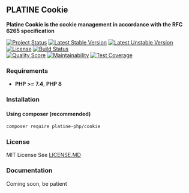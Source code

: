 ## PLATINE Cookie
**Platine Cookie is the cookie management in accordance with the RFC 6265 specification**

[![Project Status](http://opensource.box.com/badges/active.svg)](http://opensource.box.com/badges)
[![Latest Stable Version](https://poser.pugx.org/platine-php/cookie/v)](https://packagist.org/packages/platine-php/cookie)
[![Latest Unstable Version](https://poser.pugx.org/platine-php/cookie/v/unstable)](https://packagist.org/packages/platine-php/cookie)
[![License](https://poser.pugx.org/platine-php/cookie/license)](https://packagist.org/packages/platine-php/cookie)
[![Build Status](https://img.shields.io/travis/platine-php/cookie/develop.svg?style=flat-square)](https://travis-ci.com/platine-php/cookie)  
[![Quality Score](https://img.shields.io/scrutinizer/g/platine-php/cookie.svg?style=flat-square)](https://scrutinizer-ci.com/g/platine-php/cookie)
[![Maintainability](https://api.codeclimate.com/v1/badges/c77f1f198090240cdea9/maintainability)](https://codeclimate.com/github/platine-php/cookie/maintainability)
[![Test Coverage](https://api.codeclimate.com/v1/badges/c77f1f198090240cdea9/test_coverage)](https://codeclimate.com/github/platine-php/cookie/test_coverage)

### Requirements 
- **PHP >= 7.4**, **PHP 8** 

### Installation
#### Using composer (recommended)
```bash
composer require platine-php/cookie
```

### License
MIT License See [LICENSE.MD](LICENSE.MD)

### Documentation 
Coming soon, be patient
